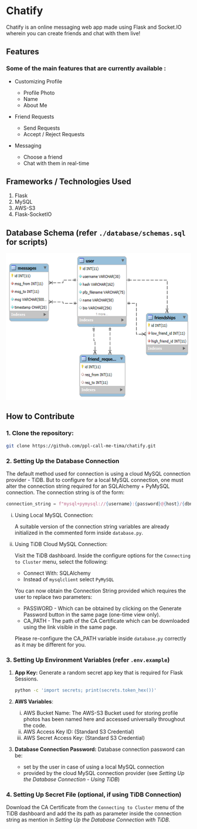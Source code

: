 # Chatify
Chatify is an online messaging web app made using Flask and Socket.IO wherein you can create friends and chat with them live!

## Features
### Some of the main features that are currently available :

- Customizing Profile
    - Profile Photo
    - Name
    - About Me

- Friend Requests
    - Send Requests
    - Accept / Reject Requests

- Messaging
    - Choose a friend
    - Chat with them in real-time

## Frameworks / Technologies Used
1. Flask
2. MySQL
3. AWS-S3
4. Flask-SocketIO

## Database Schema (refer `./database/schemas.sql` for scripts)
<img src="./database/schemas.png" alt="ER Diagram" height="400">

## How to Contribute

### 1. Clone the repository:
    
```bash
git clone https://github.com/ppl-call-me-tima/chatify.git
```

### 2. Setting Up the Database Connection
The default method used for connection is using a cloud MySQL connection provider - TiDB. But to configure for a local MySQL connection, one must alter the connection string required for an SQLAlchemy + PyMySQL connection. The connection string is of the form:

```py
connection_string = f"mysql+pymysql://{username}:{password}@{host}/{dbname}?{option}"
```

<ol type="i">
<li>
Using Local MySQL Connection:

A suitable version of the connection string variables are already initialized in the commented form inside `database.py`.
</li>
<li>
Using TiDB Cloud MySQL Connection:

Visit the TiDB dashboard. Inside the configure options for the `Connecting to Cluster` menu, select the following:
- Connect With: SQLAlchemy
- Instead of `mysqlclient` select `PyMySQL`

You can now obtain the Connection String provided which requires the user to replace two parameters:
- PASSWORD - Which can be obtained by clicking on the Generate Password button in the same page (one-time view only).
- CA_PATH - The path of the CA Certificate which can be downloaded using the link visible in the same page.

Please re-configure the CA_PATH variable inside `database.py` correctly as it may be different for you.
</li>
</ol>


### 3. Setting Up Environment Variables (refer `.env.example`)

1. <strong>App Key:</strong> Generate a random secret app key that is required for Flask Sessions.

    ```bash
    python -c 'import secrets; print(secrets.token_hex())'
    ```

2. <strong>AWS Variables</strong>:
    <ol type="i">
        <li>
            AWS Bucket Name: The AWS-S3 Bucket used for storing profile photos has been named here and accessed universally throughout the code.
        </li>
        <li>
            AWS Access Key ID: (Standard S3 Credential)
        </li>
        <li>
            AWS Secret Access Key: (Standard S3 Credential)
        </li>
    </ol>

3. <strong>Database Connection Password:</strong> Database connection password can be:
    - set by the user in case of using a local MySQL connection
    - provided by the cloud MySQL connection provider (see _Setting Up the Database Connection - Using TiDB_)

### 4. Setting Up Secret File (optional, if using TiDB Connection)
Download the CA Certificate from the `Connecting to Cluster` menu of the TiDB dashboard and add the its path as parameter inside the connection string as mention in _Setting Up the Database Connection with TiDB_.